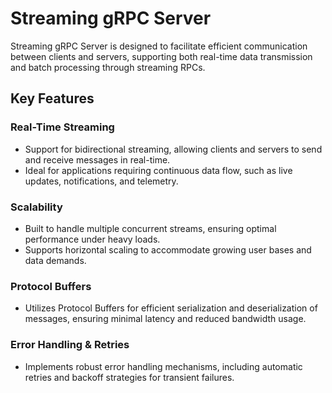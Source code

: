 # Streaming gRPC Server

Streaming gRPC Server is designed to facilitate efficient communication between clients and servers, supporting both real-time data transmission and batch processing through streaming RPCs.

## Key Features

### Real-Time Streaming

- Support for bidirectional streaming, allowing clients and servers to send and receive messages in real-time.
- Ideal for applications requiring continuous data flow, such as live updates, notifications, and telemetry.

### Scalability

- Built to handle multiple concurrent streams, ensuring optimal performance under heavy loads.
- Supports horizontal scaling to accommodate growing user bases and data demands.

### Protocol Buffers

- Utilizes Protocol Buffers for efficient serialization and deserialization of messages, ensuring minimal latency and reduced bandwidth usage.

### Error Handling & Retries

- Implements robust error handling mechanisms, including automatic retries and backoff strategies for transient failures.
